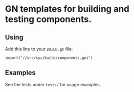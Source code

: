 # GN templates for building and testing components.

## Using

Add this line to your `BUILD.gn` file:
```
import("//src/sys/build/components.gni")
```

## Examples

See the tests under `tests/` for usage examples.
